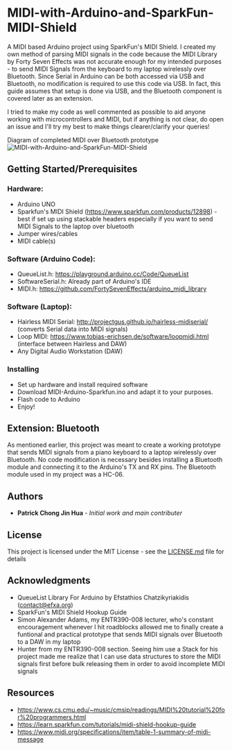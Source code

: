 # MIDI-with-Arduino-and-SparkFun-MIDI-Shield

A MIDI based Arduino project using SparkFun's MIDI Shield. I created my own method of parsing MIDI signals in the code because the MIDI Library by Forty Seven Effects was not accurate enough for my intended purposes - to send MIDI Signals from the keyboard to my laptop wirelessly over Bluetooth. Since Serial in Arduino can be both accessed via USB and Bluetooth, no modification is required to use this code via USB. In fact, this guide assumes that setup is done via USB, and the Bluetooth component is covered later as an extension.

I tried to make my code as well commented as possible to aid anyone working with microcontrollers and MIDI, but if anything is not clear, do open an issue and I'll try my best to make things clearer/clarify your queries! 

Diagram of completed MIDI over Bluetooth prototype
![MIDI-with-Arduino-and-SparkFun-MIDI-Shield](https://github.com/patch153/MIDI-with-Arduino-and-SparkFun-MIDI-Shield/blob/master/MBlue.jpg?raw=true)

## Getting Started/Prerequisites

### Hardware:
* Arduino UNO
* Sparkfun's MIDI Shield (https://www.sparkfun.com/products/12898) - best if set up using stackable headers especially if you want to send MIDI Signals to the laptop over bluetooth
* Jumper wires/cables
* MIDI cable(s)

### Software (Arduino Code):
* QueueList.h: https://playground.arduino.cc/Code/QueueList
* SoftwareSerial.h: Already part of Arduino's IDE
* MIDI.h: https://github.com/FortySevenEffects/arduino_midi_library

### Software (Laptop):
* Hairless MIDI Serial: http://projectgus.github.io/hairless-midiserial/ (converts Serial data into MIDI signals)
* Loop MIDI: https://www.tobias-erichsen.de/software/loopmidi.html (interface between Hairless and DAW)
* Any Digital Audio Workstation (DAW)

### Installing

* Set up hardware and install required software
* Download MIDI-Arduino-Sparkfun.ino and adapt it to your purposes. 
* Flash code to Arduino
* Enjoy!

## Extension: Bluetooth
As mentioned earlier, this project was meant to create a working prototype that sends MIDI signals from a piano keyboard to a laptop wirelessly over Bluetooth. No code modification is necessary besides installing a Bluetooth module and connecting it to the Arduino's TX and RX pins. The Bluetooth module used in my project was a HC-06. 

## Authors

* **Patrick Chong Jin Hua** - *Initial work and main contributer*

## License

This project is licensed under the MIT License - see the [LICENSE.md](LICENSE.md) file for details

## Acknowledgments
* QueueList Library For Arduino by Efstathios Chatzikyriakidis (contact@efxa.org)
* SparkFun's MIDI Shield Hookup Guide
* Simon Alexander Adams, my ENTR390-008 lecturer, who's constant encouragement whenever I hit roadblocks allowed me to finally create a funtional and practical prototype that sends MIDI signals over Bluetooth to a DAW in my laptop
* Hunter from my ENTR390-008 section. Seeing him use a Stack for his project made me realize that I can use data structures to store the MIDI signals first before bulk releasing them in order to avoid incomplete MIDI signals

## Resources
* https://www.cs.cmu.edu/~music/cmsip/readings/MIDI%20tutorial%20for%20programmers.html
* https://learn.sparkfun.com/tutorials/midi-shield-hookup-guide
* https://www.midi.org/specifications/item/table-1-summary-of-midi-message
